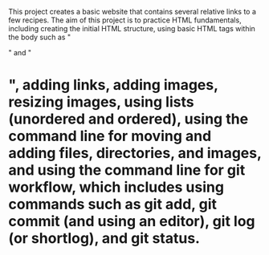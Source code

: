 This project creates a basic website that contains several relative links to a few recipes. The aim of this project is to practice HTML fundamentals, including creating the initial HTML structure, using basic HTML tags within the body such as "<p>" and "<h1>", adding links, adding images, resizing images, using lists (unordered and ordered), using the command line for moving and adding files, directories, and images, and using the command line for git workflow, which includes using commands such as git add, git commit (and using an editor), git log (or shortlog), and git status.